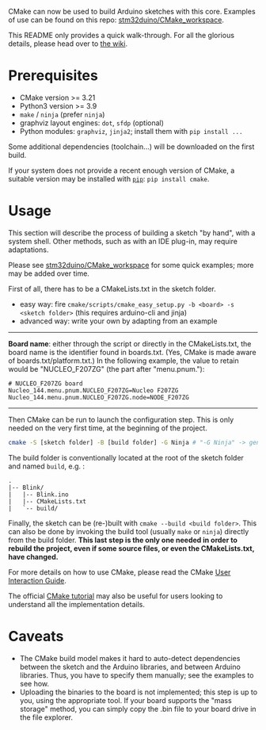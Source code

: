 CMake can now be used to build Arduino sketches with this core.
Examples of use can be found on this repo: [stm32duino/CMake_workspace](https://github.com/stm32duino/CMake_workspace).

This README only provides a quick walk-through.
For all the glorious details, please head over to [the wiki](https://github.com/stm32duino/Arduino_Core_STM32/wiki/CMake-presentation).

# Prerequisites

- CMake version >= 3.21
- Python3 version >= 3.9
- `make` / `ninja` (prefer `ninja`)
- graphviz layout engines: `dot`, `sfdp` (optional)
- Python modules: `graphviz`, `jinja2`; install them with `pip install ...`

Some additional dependencies (toolchain...) will be downloaded on the first build.

If your system does not provide a recent enough version of CMake, a suitable version may be installed with [`pip`](https://pypi.org/): `pip install cmake`.

# Usage

This section will describe the process of building a sketch "by hand", with a system shell. Other methods, such as with an IDE plug-in, may require adaptations.

Please see [stm32duino/CMake_workspace](https://github.com/stm32duino/CMake_workspace) for some quick examples; more may be added over time.

First of all, there has to be a CMakeLists.txt in the sketch folder.

- easy way: fire `cmake/scripts/cmake_easy_setup.py -b <board> -s <sketch folder>` (this requires arduino-cli and jinja)
- advanced way: write your own by adapting from an example

--------

__Board name__: either through the script or directly in the CMakeLists.txt, the board name is the identifier found in boards.txt. (Yes, CMake is made aware of boards.txt/platform.txt.)
In the following example, the value to retain would be "NUCLEO_F207ZG" (the part after "menu.pnum."):
```
# NUCLEO_F207ZG board
Nucleo_144.menu.pnum.NUCLEO_F207ZG=Nucleo F207ZG
Nucleo_144.menu.pnum.NUCLEO_F207ZG.node=NODE_F207ZG
```

--------

Then CMake can be run to launch the configuration step. This is only needed on the very first time, at the beginning of the project.
```sh
cmake -S [sketch folder] -B [build folder] -G Ninja # "-G Ninja" -> generate ninja files (default = make)
```
The build folder is conventionally located at the root of the sketch folder and named `build`, e.g. :
```
.
|-- Blink/
|   |-- Blink.ino
|   |-- CMakeLists.txt
|   `-- build/
```

Finally, the sketch can be (re-)built with `cmake --build <build folder>`.
This can also be done by invoking the build tool (usually `make` or `ninja`) directly from the build folder.
**This last step is the only one needed in order to rebuild the project, even if some source files, or even the CMakeLists.txt, have changed.**

For more details on how to use CMake, please read the CMake [User Interaction Guide](https://cmake.org/cmake/help/v3.21/guide/user-interaction/index.html).

The official [CMake tutorial](https://cmake.org/cmake/help/latest/guide/tutorial/index.html) may also be useful for users looking to understand all the implementation details.

# Caveats

- The CMake build model makes it hard to auto-detect dependencies between the sketch and the Arduino libraries, and between Arduino libraries. Thus, you have to specify them manually; see the examples to see how.
- Uploading the binaries to the board is not implemented; this step is up to you, using the appropriate tool. If your board supports the "mass storage" method, you can simply copy the .bin file to your board drive in the file explorer.
